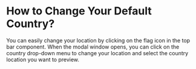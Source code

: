 # How to Change Your Default Country?

You can easily change your location by clicking on the flag icon in the top bar component. When the modal window opens, you can click on the country drop-down menu to change your location and select the country location you want to preview.
